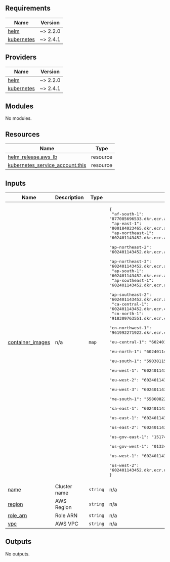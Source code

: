 <!-- BEGIN_TF_DOCS -->
## Requirements

| Name | Version |
|------|---------|
| <a name="requirement_helm"></a> [helm](#requirement\_helm) | ~> 2.2.0 |
| <a name="requirement_kubernetes"></a> [kubernetes](#requirement\_kubernetes) | ~> 2.4.1 |

## Providers

| Name | Version |
|------|---------|
| <a name="provider_helm"></a> [helm](#provider\_helm) | ~> 2.2.0 |
| <a name="provider_kubernetes"></a> [kubernetes](#provider\_kubernetes) | ~> 2.4.1 |

## Modules

No modules.

## Resources

| Name | Type |
|------|------|
| [helm_release.aws_lb](https://registry.terraform.io/providers/hashicorp/helm/latest/docs/resources/release) | resource |
| [kubernetes_service_account.this](https://registry.terraform.io/providers/hashicorp/kubernetes/latest/docs/resources/service_account) | resource |

## Inputs

| Name | Description | Type | Default | Required |
|------|-------------|------|---------|:--------:|
| <a name="input_container_images"></a> [container\_images](#input\_container\_images) | n/a | `map` | <pre>{<br>  "af-south-1": "877085696533.dkr.ecr.af-south-1.amazonaws.com",<br>  "ap-east-1": "800184023465.dkr.ecr.ap-east-1.amazonaws.com",<br>  "ap-northeast-1": "602401143452.dkr.ecr.ap-northeast-1.amazonaws.com",<br>  "ap-northeast-2": "602401143452.dkr.ecr.ap-northeast-2.amazonaws.com",<br>  "ap-northeast-3": "602401143452.dkr.ecr.ap-northeast-3.amazonaws.com",<br>  "ap-south-1": "602401143452.dkr.ecr.ap-south-1.amazonaws.com",<br>  "ap-southeast-1": "602401143452.dkr.ecr.ap-southeast-1.amazonaws.com",<br>  "ap-southeast-2": "602401143452.dkr.ecr.ap-southeast-2.amazonaws.com",<br>  "ca-central-1": "602401143452.dkr.ecr.ca-central-1.amazonaws.com",<br>  "cn-north-1": "918309763551.dkr.ecr.cn-north-1.amazonaws.com.cn",<br>  "cn-northwest-1": "961992271922.dkr.ecr.cn-northwest-1.amazonaws.com.cn",<br>  "eu-central-1": "602401143452.dkr.ecr.eu-central-1.amazonaws.com",<br>  "eu-north-1": "602401143452.dkr.ecr.eu-north-1.amazonaws.com",<br>  "eu-south-1": "590381155156.dkr.ecr.eu-south-1.amazonaws.com",<br>  "eu-west-1": "602401143452.dkr.ecr.eu-west-1.amazonaws.com",<br>  "eu-west-2": "602401143452.dkr.ecr.eu-west-2.amazonaws.com",<br>  "eu-west-3": "602401143452.dkr.ecr.eu-west-3.amazonaws.com",<br>  "me-south-1": "558608220178.dkr.ecr.me-south-1.amazonaws.com",<br>  "sa-east-1": "602401143452.dkr.ecr.sa-east-1.amazonaws.com",<br>  "us-east-1": "602401143452.dkr.ecr.us-east-1.amazonaws.com",<br>  "us-east-2": "602401143452.dkr.ecr.us-east-2.amazonaws.com",<br>  "us-gov-east-1": "151742754352.dkr.ecr.us-gov-east-1.amazonaws.com",<br>  "us-gov-west-1": "013241004608.dkr.ecr.us-gov-west-1.amazonaws.com",<br>  "us-west-1": "602401143452.dkr.ecr.us-west-1.amazonaws.com",<br>  "us-west-2": "602401143452.dkr.ecr.us-west-2.amazonaws.com"<br>}</pre> | no |
| <a name="input_name"></a> [name](#input\_name) | Cluster name | `string` | n/a | yes |
| <a name="input_region"></a> [region](#input\_region) | AWS Region | `string` | n/a | yes |
| <a name="input_role_arn"></a> [role\_arn](#input\_role\_arn) | Role ARN | `string` | n/a | yes |
| <a name="input_vpc"></a> [vpc](#input\_vpc) | AWS VPC | `string` | n/a | yes |

## Outputs

No outputs.
<!-- END_TF_DOCS -->